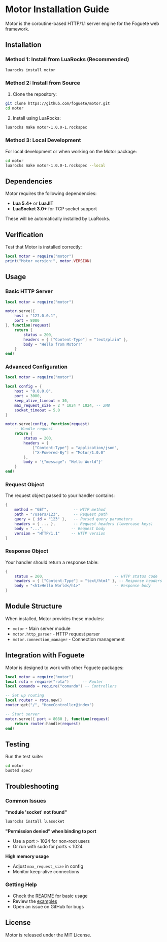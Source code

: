 # Motor Installation Guide

Motor is the coroutine-based HTTP/1.1 server engine for the Foguete web framework.

## Installation

### Method 1: Install from LuaRocks (Recommended)

```bash
luarocks install motor
```

### Method 2: Install from Source

1. Clone the repository:
```bash
git clone https://github.com/foguete/motor.git
cd motor
```

2. Install using LuaRocks:
```bash
luarocks make motor-1.0.0-1.rockspec
```

### Method 3: Local Development

For local development or when working on the Motor package:

```bash
cd motor
luarocks make motor-1.0.0-1.rockspec --local
```

## Dependencies

Motor requires the following dependencies:

- **Lua 5.4+** or **LuaJIT**
- **LuaSocket 3.0+** for TCP socket support

These will be automatically installed by LuaRocks.

## Verification

Test that Motor is installed correctly:

```lua
local motor = require("motor")
print("Motor version:", motor.VERSION)
```

## Usage

### Basic HTTP Server

```lua
local motor = require("motor")

motor.serve({
    host = "127.0.0.1",
    port = 8080
}, function(request)
    return {
        status = 200,
        headers = { ["Content-Type"] = "text/plain" },
        body = "Hello from Motor!"
    }
end)
```

### Advanced Configuration

```lua
local motor = require("motor")

local config = {
    host = "0.0.0.0",
    port = 3000,
    keep_alive_timeout = 30,
    max_request_size = 2 * 1024 * 1024, -- 2MB
    socket_timeout = 5.0
}

motor.serve(config, function(request)
    -- Handle request
    return {
        status = 200,
        headers = { 
            ["Content-Type"] = "application/json",
            ["X-Powered-By"] = "Motor/1.0.0"
        },
        body = '{"message": "Hello World"}'
    }
end)
```

### Request Object

The request object passed to your handler contains:

```lua
{
    method = "GET",           -- HTTP method
    path = "/users/123",      -- Request path
    query = { id = "123" },   -- Parsed query parameters
    headers = { ... },        -- Request headers (lowercase keys)
    body = "...",            -- Request body
    version = "HTTP/1.1"     -- HTTP version
}
```

### Response Object

Your handler should return a response table:

```lua
{
    status = 200,                               -- HTTP status code
    headers = { ["Content-Type"] = "text/html" }, -- Response headers
    body = "<h1>Hello World</h1>"               -- Response body
}
```

## Module Structure

When installed, Motor provides these modules:

- `motor` - Main server module
- `motor.http_parser` - HTTP request parser
- `motor.connection_manager` - Connection management

## Integration with Foguete

Motor is designed to work with other Foguete packages:

```lua
local motor = require("motor")
local rota = require("rota")      -- Router
local comando = require("comando") -- Controllers

-- Set up routing
local router = rota.new()
router:get("/", "HomeController@index")

-- Start server
motor.serve({ port = 8080 }, function(request)
    return router:handle(request)
end)
```

## Testing

Run the test suite:

```bash
cd motor
busted spec/
```

## Troubleshooting

### Common Issues

**"module 'socket' not found"**
```bash
luarocks install luasocket
```

**"Permission denied" when binding to port**
- Use a port > 1024 for non-root users
- Or run with sudo for ports < 1024

**High memory usage**
- Adjust `max_request_size` in config
- Monitor keep-alive connections

### Getting Help

- Check the [README](README.md) for basic usage
- Review the [examples](example.lua)
- Open an issue on GitHub for bugs

## License

Motor is released under the MIT License. 